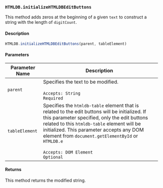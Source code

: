 ### `HTMLDB.initializeHTMLDBEditButtons`

This method adds zeros at the beginning of a given `text` to construct a string with the length of `digitCount`.

#### Description

```javascript
HTMLDB.initializeHTMLDBEditButtons(parent, tableElement)
```

#### Parameters

| Parameter Name             | Description                               |
| -------------------------- | ----------------------------------------- |
| `parent` | Specifies the text to be modified.<br><br>`Accepts: String`<br>`Required` |
| `tableElement` | Specifies the `htmldb-table` element that is related to the edit buttons will be initialized. If this parameter specified, only the edit buttons related to this `htmldb-table` element will be initialized. This parameter accepts any DOM element from `document.getElementById` or `HTMLDB.e`<br><br>`Accepts: DOM Element`<br>`Optional` |

#### Returns

This method returns the modified string.